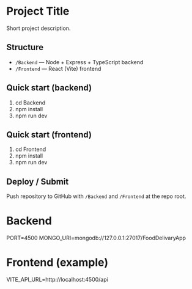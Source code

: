 # Project Title

Short project description.

## Structure
- `/Backend` — Node + Express + TypeScript backend
- `/Frontend` — React (Vite) frontend

## Quick start (backend)
1. cd Backend
2. npm install
3. npm run dev

## Quick start (frontend)
1. cd Frontend
2. npm install
3. npm run dev

## Deploy / Submit
Push repository to GitHub with `/Backend` and `/Frontend` at the repo root.

# Backend
PORT=4500
MONGO_URI=mongodb://127.0.0.1:27017/FoodDelivaryApp

# Frontend (example)
VITE_API_URL=http://localhost:4500/api
